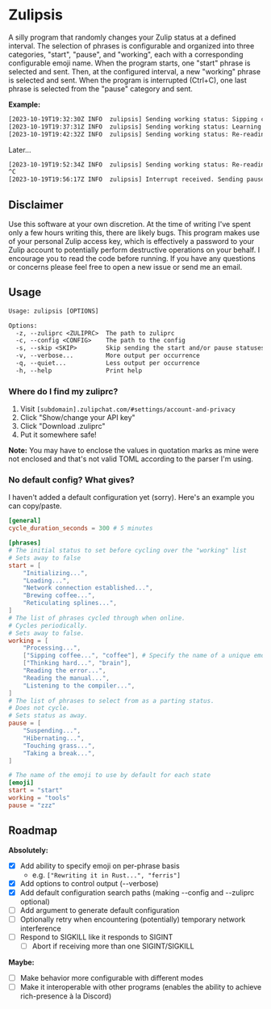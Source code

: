 # Zulipsis

A silly program that randomly changes your Zulip status at a defined interval. The selection of phrases is configurable and organized into three categories, "start", "pause", and "working", each with a corresponding configurable emoji name. When the program starts, one "start" phrase is selected and sent. Then, at the configured interval, a new "working" phrase is selected and sent. When the program is interrupted (Ctrl+C), one last phrase is selected from the "pause" category and sent.

**Example:**

``` txt
[2023-10-19T19:32:30Z INFO  zulipsis] Sending working status: Sipping coffee...
[2023-10-19T19:37:31Z INFO  zulipsis] Sending working status: Learning generously...
[2023-10-19T19:42:32Z INFO  zulipsis] Sending working status: Re-reading the manual...
```
Later...
``` txt
[2023-10-19T19:52:34Z INFO  zulipsis] Sending working status: Re-reading the error...
^C
[2023-10-19T19:56:17Z INFO  zulipsis] Interrupt received. Sending pause status: Taking a break...
```

## Disclaimer
Use this software at your own discretion. At the time of writing I've spent only a few hours writing this, there are likely bugs. This program makes use of your personal Zulip access key, which is effectively a password to your Zulip account to potentially perform destructive operations on your behalf. I encourage you to read the code before running. If you have any questions or concerns please feel free to open a new issue or send me an email.

## Usage

``` txt
Usage: zulipsis [OPTIONS]

Options:
  -z, --zuliprc <ZULIPRC>  The path to zuliprc
  -c, --config <CONFIG>    The path to the config
  -s, --skip <SKIP>        Skip sending the start and/or pause statuses [possible values: start, pause, both]
  -v, --verbose...         More output per occurrence
  -q, --quiet...           Less output per occurrence
  -h, --help               Print help
```

### Where do I find my zuliprc?

1. Visit `[subdomain].zulipchat.com/#settings/account-and-privacy` 
2. Click "Show/change your API key"
3. Click "Download .zuliprc"
4. Put it somewhere safe!

**Note:** You may have to enclose the values in quotation marks as mine were not enclosed and that's not valid TOML according to the parser I'm using.

### No default config? What gives?

I haven't added a default configuration yet (sorry). Here's an example you can copy/paste.

``` toml
[general]
cycle_duration_seconds = 300 # 5 minutes

[phrases]
# The initial status to set before cycling over the "working" list
# Sets away to false
start = [
	"Initializing...",
	"Loading...",
	"Network connection established...",
	"Brewing coffee...",
	"Reticulating splines...",
]
# The list of phrases cycled through when online.
# Cycles periodically.
# Sets away to false.
working = [
	"Processing...",
	["Sipping coffee...", "coffee"], # Specify the name of a unique emoji for any phrase like this.
	["Thinking hard...", "brain"],
	"Reading the error...",
	"Reading the manual...",
    "Listening to the compiler...",
]
# The list of phrases to select from as a parting status.
# Does not cycle.
# Sets status as away.
pause = [
	"Suspending...",
	"Hibernating...",
	"Touching grass...",
	"Taking a break...",
]

# The name of the emoji to use by default for each state
[emoji]
start = "start"
working = "tools"
pause = "zzz"
```

## Roadmap

**Absolutely:**

- [x] Add ability to specify emoji on per-phrase basis
  - e.g. `["Rewriting it in Rust...", "ferris"]`
- [x] Add options to control output (--verbose)
- [x] Add default configuration search paths (making --config and --zuliprc optional)
- [ ] Add argument to generate default configuration
- [ ] Optionally retry when encountering (potentially) temporary network interference
- [ ] Respond to SIGKILL like it responds to SIGINT
  - [ ] Abort if receiving more than one SIGINT/SIGKILL

**Maybe:**

- [ ] Make behavior more configurable with different modes
- [ ] Make it interoperable with other programs (enables the ability to achieve rich-presence à la Discord)

